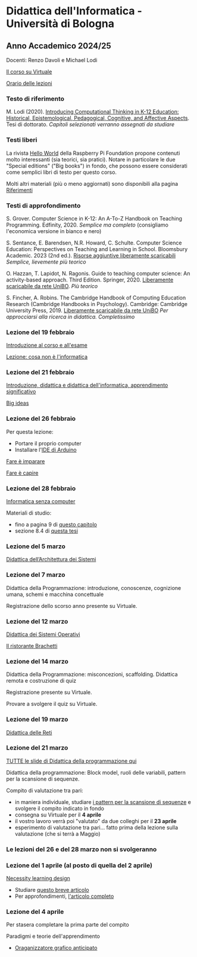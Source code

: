 # Didattica dell'Informatica - Università di Bologna

## Anno Accademico 2024/25

Docenti: Renzo Davoli e Michael Lodi

[Il corso su Virtuale](https://virtuale.unibo.it/course/view.php?id=57232)

[Orario delle lezioni](https://www.unibo.it/it/studiare/dottorati-master-specializzazioni-e-altra-formazione/insegnamenti/insegnamento/2024/479040/orariolezioni#480130)

### Testo di riferimento

M. Lodi (2020). [Introducing Computational Thinking in K-12 Education: Historical, Epistemological, Pedagogical, Cognitive, and Affective Aspects](http://amsdottorato.unibo.it/9188/1/Tesi_Dottorato_Lodi.pdf). Tesi di dottorato. *Capitoli selezionati verranno assegnati da studiare*

### Testi liberi

La rivista [Hello World](https://www.raspberrypi.org/hello-world) della Raspberry Pi Foundation propone contenuti molto interessanti (sia teorici, sia pratici). Notare in particolare le due "Special editions" ("Big books") in fondo, che possono essere considerati come semplici libri di testo per questo corso.

Molti altri materiali (più o meno aggiornati) sono disponibili alla pagina [Riferimenti](pages/riferimenti.md)

### Testi di approfondimento

S. Grover. Computer Science in K-12: An A-To-Z Handbook on Teaching Programming. Edfinity, 2020. *Semplice ma completo* (consigliamo l'economica versione in bianco e nero)

S. Sentance, E. Barendsen, N.R. Howard, C. Schulte. Computer Science Education: Perspectives on Teaching and Learning in School. Bloomsbury Academic. 2023 (2nd ed.). [Risorse aggiuntive liberamente scaricabili](https://www.bloomsburyonlineresources.com/computer-science-education-2) *Semplice, lievemente più teorico*

O. Hazzan, T. Lapidot, N. Ragonis. Guide to teaching computer science: An activity-based approach. Third Edition. Springer, 2020. [Liberamente scaricabile da rete UniBO](https://link.springer.com/book/10.1007/978-3-030-39360-1). *Più teorico*

S. Fincher, A. Robins. The Cambridge Handbook of Computing Education Research (Cambridge Handbooks in Psychology). Cambridge: Cambridge University Press, 2019. [Liberamente scaricabile da rete UniBO](https://doi.org/10.1017/9781108654555) *Per approcciarsi alla ricerca in didattica. Completissimo*

### Lezione del 19 febbraio

[Introduzione al corso e all'esame](https://www.cs.unibo.it/~michael.lodi2/csed2025/intro25.pdf)

[Lezione: cosa non è l'informatica](http://www.cs.unibo.it/~renzo/csed25/noinfo.pdf)

### Lezione del 21 febbraio

[Introduzione, didattica e didattica dell'informatica, apprendimento significativo](https://www.cs.unibo.it/~michael.lodi2/csed2025/introdidattica.pdf)

[Big ideas](https://www.cs.unibo.it/~michael.lodi2/csed2025/bigideas.pdf)

### Lezione del 26 febbraio

Per questa lezione:

* Portare il proprio computer
* Installare l'[IDE di Arduino](https://www.arduino.cc/en/software)

[Fare è imparare](http://www.cs.unibo.it/~renzo/csed25/fare.pdf)

[Fare è capire](http://www.cs.unibo.it/~renzo/csed25/farecapire.pdf)

### Lezione del 28 febbraio

[Informatica senza computer](https://www.cs.unibo.it/~michael.lodi2/csed2025/unplugged.pdf)

Materiali di studio:

* fino a pagina 9 di [questo capitolo](https://inria.hal.science/hal-02379212v1/preview/Libro-preprint.pdf)
* sezione 8.4 di [questa tesi](https://amsdottorato.unibo.it/9188/1/Tesi_Dottorato_Lodi.pdf#page=131.25)


### Lezione del 5 marzo

[Didattica dell’Architettura dei Sistemi](http://www.cs.unibo.it/~renzo/csed25/architecture.pdf)

### Lezione del 7 marzo

Didattica della Programmazione: introduzione, conoscenze, cognizione umana, schemi e macchina concettuale

Registrazione dello scorso anno presente su Virtuale.


### Lezione del 12 marzo

[Didattica dei Sistemi Operativi](http://www.cs.unibo.it/~renzo/csed25/os.pdf)

[Il ristorante Brachetti](http://www.cs.unibo.it/~renzo/csed25/ristorante.pdf)

### Lezione del 14 marzo

Didattica della Programmazione: misconcezioni, scaffolding. Didattica remota e costruzione di quiz

Registrazione presente su Virtuale.

Provare a svolgere il quiz su Virtuale.

### Lezione del 19 marzo

[Didattica delle Reti](http://www.cs.unibo.it/~renzo/csed25/network.pdf)

### Lezione del 21 marzo

[TUTTE le slide di Didattica della programmazione qui](https://www.cs.unibo.it/~michael.lodi2/csed2025/didaprogtutte.pdf)

Didattica della programmazione: Block model, ruoli delle variabili, pattern per la scansione di sequenze.

Compito di valutazione tra pari:

* in maniera individuale, studiare [i pattern per la scansione di sequenze](pages/pattern_cicli.md) e svolgere il compito indicato in fondo
* consegna su Virtuale per il **4 aprile**
* il vostro lavoro verrà poi "valutato" da due colleghi per il **23 aprile**
* esperimento di valutazione tra pari... fatto prima della lezione sulla valutazione (che si terrà a Maggio)

### Le lezioni del 26 e del 28 marzo non si svolgeranno


### Lezione del 1 aprile (al posto di quella del 2 aprile)

[Necessity learning design](https://www.cs.unibo.it/~michael.lodi2/csed2025/nld.pdf)

* Studiare [questo breve articolo](https://cris.unibo.it/retrieve/37c19746-4456-43e7-b4fe-f0e141b80258/Necessity%20Itadinfo.pdf)
* Per approfondimenti, [l'articolo completo](https://infedu.vu.lt/journal/INFEDU/article/721/info)


### Lezione del 4 aprile

Per stasera completare la prima parte del compito

Paradigmi e teorie dell'apprendimento

* [Oraganizzatore grafico anticipato](https://www.cs.unibo.it/~michael.lodi2/csed2025/organizzatoreParadigmi.pdf)



